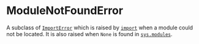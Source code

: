 # ModuleNotFoundError

A subclass of [`ImportError`](/exceptions/ImportError.md) which is raised by [`import`](/statements/import.md) when a module could not be located. It is also raised when `None` is found in [`sys.modules`](/modules/sys/modules.md).
